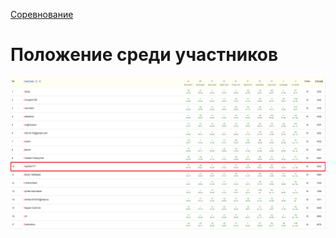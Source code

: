 [Соревнование](https://contest.yandex.ru/contest/59539/problems/)

# Положение среди участников
![Положение участников](../.github/Занятие%201_Положение%20участников.PNG)
